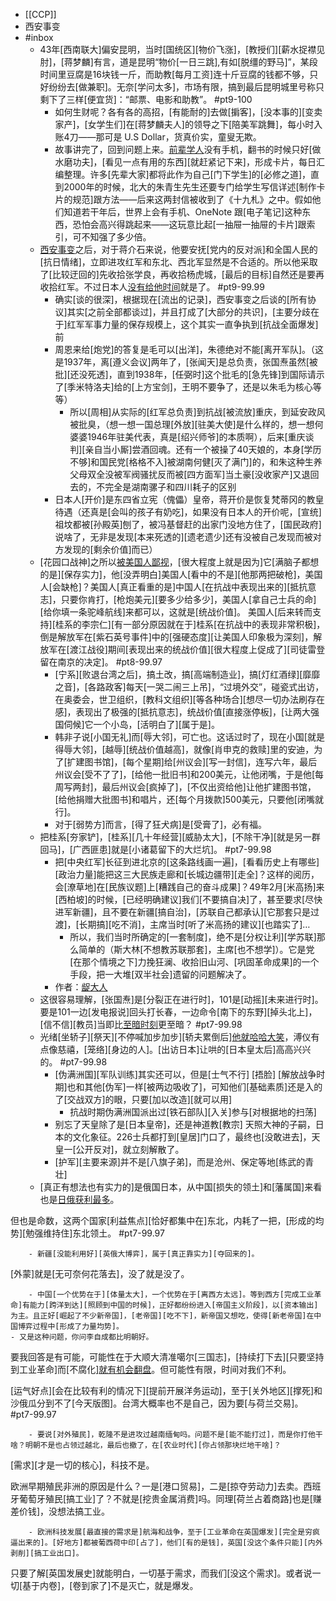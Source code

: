 - [[CCP]]
- 西安事变
- #inbox
    - 43年[西南联大]偏安昆明，当时[国统区][物价飞涨]，[教授们][薪水捉襟见肘]，[蒋梦麟]有言，道是昆明“物价[一日三跳],有如[脱缰的野马]”，某段时间里豆腐是16块钱一斤，而助教[每月工资]连十斤豆腐的钱都不够，只好纷纷去[做兼职]。无奈[学问太多]，市场有限，搞到最后昆明城里号称只剩下了三样[便宜货]：“邮票、电影和助教”。 #pt9-100
        - 如何生财呢？各有各的高招，[有能耐的]去做[掮客]，[没本事的][变卖家产]，[女学生们]在[蒋梦麟夫人]的领导之下[陪美军跳舞]，每小时入账4刀——那可是 U.S Dollar，货真价实，童叟无欺。
        - 故事讲完了，回到问题上来。[前辈学人](https://www.zhihu.com/question/455761670/answer/1847622440)没有手机，翻书的时候只好[做水磨功夫]，[看见一点有用的东西][就赶紧记下来]，形成卡片，每日汇编整理。许多[先辈大家]都将此作为自己[门下学生]的[必修之道]，直到2000年的时候，北大的朱青生先生还要专门给学生写信详述[制作卡片的规范]跟方法——后来这两封信被收到了《十九札》之中。假如他们知道若干年后，世界上会有手机、OneNote 跟[电子笔记]这种东西，恐怕会高兴得跳起来——这玩意比起[一抽屉一抽屉的卡片]跟索引，可不知强了多少倍。
    - [西安事变](((iirCyI7xi)))之后，对于蒋介石来说，他要安抚[党内的反对派]和全国人民的[抗日情绪]，立即进攻红军和东北、西北军显然是不合适的。所以他采取了[比较迂回的]先收拾张学良，再收拾杨虎城，[最后的目标]自然还是要再收拾红军。不过日本人[没有给他时间](https://bbs.northdy.com/thread-927744-2-1.html)就是了。 #pt9-99.99
        - 确实[谈的很深]，根据现在[流出的记录]，西安事变之后谈的[所有协议]其实[之前全部都谈过]，并且打成了[大部分的共识]，[主要分歧在于]红军军事力量的保存规模上，这个其实一直争执到[抗战全面爆发]前
        - 周恩来给[炮党]的答复是毛可以[出洋]，朱德绝对不能[离开军队]。（这是1937年，离[遵义会议]两年了，[张闻天]是总负责，张国焘虽然[被批][还没死透]，直到1938年，[任弼时]这个批毛的[急先锋]到国际请示了[季米特洛夫]给的[上方宝剑]，王明不要争了，还是以朱毛为核心等等）
            - 所以[周相]从实际的[红军总负责]到抗战[被流放]重庆，到延安政风被批臭，（想一想一国总理[外放][驻美大使]是什么样的，想一想何婆婆1946年驻美代表，真是[绍兴师爷]的本质啊），后来[重庆谈判][亲自当小厮]尝酒回魂。还有一个被操了40天娘的，本身[学历不够]和国民党[格格不入]被湖南何健[灭了满门]的，和朱这种生养父母双全没被军阀骚扰反而被[四方面军]当土豪[没收家产]又退回去的，不完全是湖南骡子和四川耗子的区别
        - 日本人[开价]是东四省立宪（傀儡）皇帝，蒋开价是恢复梵蒂冈的教皇待遇（还真是[会叫的孩子有奶吃]，如果没有日本人的开价呢，[宣统]祖坟都被[孙殿英]刨了，被冯基督赶的出家门没地方住了，[国民政府]说啥了，无非是发现[本来死透的][遗老遗少]还有没被自己发现而被对方发现的[剩余价值]而已）
    - [花园口战神]之所以[被美国人鄙视](https://www.zhihu.com/question/491971172/answer/2168277186)，[很大程度上就是因为]它[满脑子都想的是][保存实力]，他[没弄明白]美国人[看中的不是][他那两把破枪]，美国人[会缺枪]？美国人[真正看重的是]中国人[在抗战中表现出来的][抵抗意志]，只要你肯打，[枪炮美元][要多少给多少]，美国人[拿自己士兵的命][给你填一条驼峰航线]来都可以，这就是[统战价值]。
美国人[后来转而支持][桂系的李宗仁][有一部分原因就在于]桂系[在抗战中的表现非常积极]，倒是解放军在[紫石英号事件]中的[强硬态度][让美国人印象极为深刻]，解放军在[渡江战役]期间[表现出来的统战价值][很大程度上促成了][司徒雷登留在南京的决定]。 #pt8-99.97
        - [宁系][败退台湾之后]，搞土改，搞[高端制造业]，搞[灯红酒绿][靡靡之音]，[各路政客]每天[一哭二闹三上吊]，“过境外交”，碰瓷式出访，在奥委会，世卫组织，[教科文组织][等各种场合][想尽一切办法刷存在感]，表现出了极强的[抵抗意志]，统战价值[直接涨停板]，[让两大强国伺候]它一个小岛，[活明白了][属于是]。
        - 韩非子说[小国无礼]而[辱大邻]，可亡也。这话过时了，现在小国[就是得辱大邻]，[越辱][统战价值越高]，就像[肖申克的救赎]里的安迪，为了[扩建图书馆]，[每个星期]给[州议会][写一封信]，连写六年，最后州议会[受不了了]，[给他一批旧书]和200美元，让他闭嘴，于是他[每周写两封]，最后州议会[疯掉了]，[不仅出资给他]让他扩建图书馆，[给他捐赠大批图书]和唱片，还[每个月拨款]500美元，只要他[闭嘴就行]。
        - 对于[弱势方]而言，[得了狂犬病]是[受膏了]，必有福。
    - 把桂系[夯家铲]，[桂系][几十年经营][威胁太大]，[不除干净][就是另一群回马]，[广西匪患]就是[小诸葛留下的大烂坑]。 #pt7-99.98
        - 把[中央红军]长征到进北京的[这条路线画一遍]，[看看历史上有哪些][政治力量]能把这三大民族走廊和[长城边疆带][走全]？这样的阅历，会[潦草地]在[民族议题]上[糟践自己的奋斗成果]？49年2月[米高扬]来[西柏坡]的时候，[已经明确建议]我们[不要搞自决]了，甚至要求[尽快进军新疆]，且不要在新疆[搞自治]，[苏联自己都承认][它那套只是过渡]，[长期搞][吃不消]，主席当时[听了米高扬的建议][也踏实了]…
            - 所以，我们当时所确定的[一套制度]，绝不是[分权让利][学苏联]那么简单的（斯大林[不想教苏联那套]，主席[也不想学]）。它是党[在那个情境之下]力挽狂澜、收拾旧山河、[巩固革命成果]的一个手段，把一大堆[双半社会]遗留的问题解决了。
        - 作者：[龊大人](https://www.zhihu.com/question/427694766/answer/2231795768)
    - 这很容易理解，[张国焘]是[分裂正在进行时]，101是[动摇][未来进行时]。要是101一边[发电报说]回头打长春，一边命令[南下的东野][掉头北上]，[信不信][教员]当即比[至暗时刻](https://www.zhihu.com/question/483316171/answer/2114369363)更至暗？ #pt7-99.98
    - 光绪[坐轿子][祭天][不停喊加步加步][轿夫累倒后][他就哈哈大笑](https://www.zhihu.com/question/434496112/answer/2197760010)，溥仪有点像慈禧，[笼络][身边的人]。[出访日本]让哄的[日本皇太后]高高兴兴的。 #pt7-99.98
        - [伪满洲国][军队训练]其实还可以，但是[士气不行] [捂脸]
[解放战争时期]也和其他[伪军]一样[被两边吸收了]，可知他们[基础素质]还是入的了[交战双方]的眼，只要[加以改造][就可以用]
            - 抗战时期伪满洲国派出过[铁石部队][入关]参与[对根据地的扫荡]
        - 别忘了天皇除了是[日本皇帝]，还是神道教[教宗] 天照大神的子嗣，日本的文化象征。226士兵都打到[皇居]门口了，最终也[没敢进去]，天皇一[公开反对]，就立刻解散了。
        - [护军][主要来源]并不是[八旗子弟]，而是沧州、保定等地[练武的青壮]
    - [真正有想法也有实力的]是俄国日本，从中国[损失的领土]和[藩属国]来看也是[日俄获利最多](https://www.zhihu.com/question/359774227/answer/2265226179)。

但也是命数，这两个国家[利益焦点][恰好都集中在]东北，内耗了一把，[形成的均势][勉强维持住]东北领土。 #pt7-99.97


        - 新疆[没能利用好][英俄大博弈]，属于[真正靠实力][夺回来的]。

[外蒙]就是[无可奈何花落去]，没了就是没了。


        - 中国[一个优势在于][体量太大]，一个优势在于[离西方太远]。等到西方[完成工业革命]有能力[跨洋到达][照顾到中国的时候]，正好都纷纷进入[帝国主义阶段]，以[资本输出]为主。且正好[崛起了不少新帝国]，[老帝国][吃不下]，新帝国又想吃，使得[新老帝国]在中国博弈过程中[形成了力量均势]。
    - 又是这种问题，你问李自成都比明朝好。

要我回答是有可能，可能性在于大顺大清准噶尔[三国志]，[持续打下去][只要坚持到工业革命]而[不腐化][就有机会翻盘](https://www.zhihu.com/question/509728765/answer/2300066965)。但可能性有限，时间对我们不利。

[运气好点][会在比较有利的情况下][提前开展洋务运动]，至于[关外地区][撑死]和沙俄瓜分到不了[今天版图]。台湾大概率也不是自己，因为要[与荷兰交易]。 #pt7-99.97


        - 要说[对外殖民]，乾隆不是进攻过越南缅甸吗。问题不是[能不能打过]，而是你打他干啥？明朝不是也占领过越北，最后也撤了，在[农业时代][你占领那块烂地干啥]？

[需求][才是一切的核心]，科技不是。

欧洲早期殖民非洲的原因是什么？一是[港口贸易]，二是[掠夺劳动力]去卖。西班牙葡萄牙殖民[搞工业]了？不就是[挖贵金属消费]吗。同理[荷兰占着商路]也是[赚差价钱]，没想法搞工业。


        - 欧洲科技发展[最直接的需求是]航海和战争，至于[工业革命在英国爆发][完全是穷疯逼出来的]。[好地方]都被葡西荷中印[占了]，他们[有的是钱]，英国[没这个条件只能][内外剥削][搞工业出口]。

只要了解[英国发展史]就能明白，一切基于需求，而我们[没这个需求]。或者说一切[基于内卷]，[卷到家了]不是灭亡，就是爆发。
